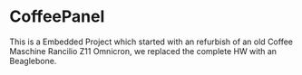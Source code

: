 # CoffeePanel
This is a Embedded Project which started with an refurbish of an old Coffee Maschine Rancilio Z11 Omnicron, we replaced the complete HW with an Beaglebone.
